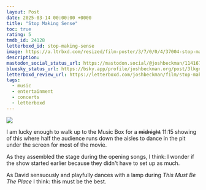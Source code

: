 ```yaml
---
layout: Post
date: 2025-03-14 00:00:00 +0000
title: "Stop Making Sense"
toc: true
rating: 5
tmdb_id: 24128
letterboxd_id: stop-making-sense
image: https://a.ltrbxd.com/resized/film-poster/3/7/0/0/4/37004-stop-making-sense-0-600-0-900-crop.jpg?v=c7e06b923e
description: 
mastodon_social_status_url: https://mastodon.social/@joshbeckman/114167652763489581
bluesky_status_url: https://bsky.app/profile/joshbeckman.org/post/3lkgnxu7mol24
letterboxd_review_url: https://letterboxd.com/joshbeckman/film/stop-making-sense/
tags:
  - music
  - entertainment
  - concerts
  - letterboxd
---
```


 <p><img src="https://a.ltrbxd.com/resized/film-poster/3/7/0/0/4/37004-stop-making-sense-0-600-0-900-crop.jpg?v=c7e06b923e"/></p> <p>I am lucky enough to walk up to the Music Box for a <s>midnight</s> 11:15 showing of this where half the audience runs down the aisles to dance in the pit under the screen for most of the movie.</p><p>As they assembled the stage during the opening songs, I think: I wonder if the show started earlier because they didn't have to set up as much. </p><p>As David sensuously and playfully dances with a lamp during <em>This Must Be The Place</em> I think: this must be the best.</p> 
